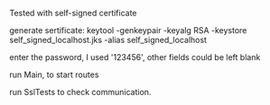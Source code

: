 Tested with self-signed certificate

generate sertificate:
keytool -genkeypair -keyalg RSA -keystore self_signed_localhost.jks -alias self_signed_localhost

enter the password, I used '123456', other fields could be left blank

run Main, to start routes

run SslTests to check communication.  
